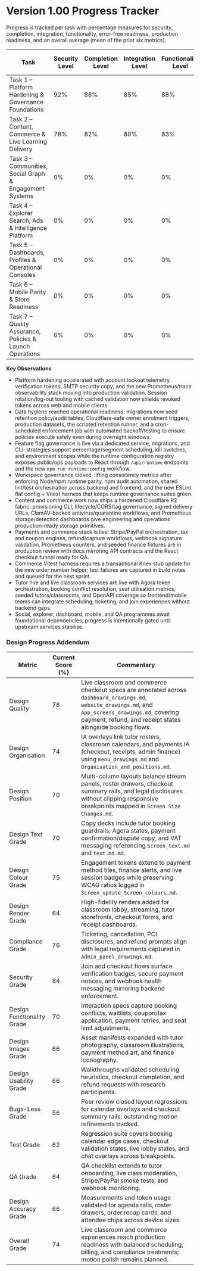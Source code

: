 # Version 1.00 Progress Tracker

Progress is tracked per task with percentage measures for security, completion, integration, functionality, error-free readiness, production readiness, and an overall average (mean of the prior six metrics).

| Task | Security Level | Completion Level | Integration Level | Functionality Level | Error-Free Level | Production Level | Overall Level |
| --- | --- | --- | --- | --- | --- | --- | --- |
| Task 1 – Platform Hardening & Governance Foundations | 92% | 88% | 85% | 88% | 89% | 88% | 88% |
| Task 2 – Content, Commerce & Live Learning Delivery | 78% | 82% | 80% | 83% | 72% | 74% | 78% |
| Task 3 – Communities, Social Graph & Engagement Systems | 0% | 0% | 0% | 0% | 0% | 0% | 0% |
| Task 4 – Explorer Search, Ads & Intelligence Platform | 0% | 0% | 0% | 0% | 0% | 0% | 0% |
| Task 5 – Dashboards, Profiles & Operational Consoles | 0% | 0% | 0% | 0% | 0% | 0% | 0% |
| Task 6 – Mobile Parity & Store Readiness | 0% | 0% | 0% | 0% | 0% | 0% | 0% |
| Task 7 – Quality Assurance, Policies & Launch Operations | 0% | 0% | 0% | 0% | 0% | 0% | 0% |

**Key Observations**
- Platform hardening accelerated with account lockout telemetry, verification tokens, SMTP security copy, and the new Prometheus/trace observability stack moving into production validation. Session rotation/log-out tooling with cached validation now shields revoked tokens across web and mobile clients.
- Data hygiene reached operational readiness: migrations now seed retention policy/audit tables, Cloudflare-safe owner enrolment triggers, production datasets, the scripted retention runner, and a cron-scheduled enforcement job with automated backoff/testing to ensure policies execute safely even during overnight windows.
- Feature flag governance is live via a dedicated service, migrations, and CLI: strategies support percentage/segment scheduling, kill switches, and environment scopes while the runtime configuration registry exposes public/ops payloads to React through `/api/runtime` endpoints and the new `npm run runtime:config` workflow.
- Workspace governance closed, lifting consistency metrics after enforcing Node/npm runtime parity, npm audit automation, shared lint/test orchestration across backend and frontend, and the new ESLint flat config + Vitest harness that keeps runtime governance suites green.
- Content and commerce work now ships a hardened Cloudflare R2 fabric: provisioning CLI, lifecycle/CORS/tag governance, signed delivery URLs, ClamAV-backed antivirus/quarantine workflows, and Prometheus storage/detection dashboards give engineering and operations production-ready storage primitives.
- Payments and commerce stack is live: Stripe/PayPal orchestration, tax and coupon engines, refund/capture workflows, webhook signature validation, Prometheus counters, and seeded finance fixtures are in production review with docs mirroring API contracts and the React checkout funnel ready for QA.
- Commerce Vitest harness requires a transactional Knex stub update for the new order number helper; test failures are captured in build notes and queued for the next sprint.
- Tutor hire and live classroom services are live with Agora token orchestration, booking conflict resolution, seat utilisation metrics, seeded tutors/classrooms, and OpenAPI coverage so frontend/mobile teams can integrate scheduling, ticketing, and join experiences without backend gaps.
- Social, explorer, dashboard, mobile, and QA programmes await foundational dependencies; progress is intentionally gated until upstream services stabilise.

### Design Progress Addendum
| Metric | Current Score (%) | Commentary |
| --- | --- | --- |
| Design Quality | 78 | Live classroom and commerce checkout specs are annotated across `dashboard_drawings.md`, `website_drawings.md`, and `App_screens_drawings.md`, covering payment, refund, and receipt states alongside booking flows. |
| Design Organisation | 74 | IA overlays link tutor rosters, classroom calendars, and payments IA (checkout, receipts, admin finance) using `menu_drawings.md` and `Organisation_and_positions.md`. |
| Design Position | 70 | Multi-column layouts balance stream panels, roster drawers, checkout summary rails, and legal disclosures without clipping responsive breakpoints mapped in `Screen Size Changes.md`. |
| Design Text Grade | 70 | Copy decks include tutor booking guardrails, Agora states, payment confirmation/dispute copy, and VAT messaging referencing `Screen_text.md` and `text.md.md`. |
| Design Colour Grade | 75 | Engagement tokens extend to payment method tiles, finance alerts, and live session badges while preserving WCAG ratios logged in `Screen_update_Screen_colours.md`. |
| Design Render Grade | 64 | High-fidelity renders added for classroom lobby, streaming, tutor storefronts, checkout forms, and receipt dashboards. |
| Compliance Grade | 76 | Ticketing, cancellation, PCI disclosures, and refund prompts align with legal requirements captured in `Admin_panel_drawings.md`. |
| Security Grade | 84 | Join and checkout flows surface verification badges, secure payment notices, and webhook health messaging mirroring backend enforcement. |
| Design Functionality Grade | 70 | Interaction specs capture booking conflicts, waitlists, coupon/tax application, payment retries, and seat limit adjustments. |
| Design Images Grade | 66 | Asset manifests expanded with tutor photography, classroom illustrations, payment method art, and finance iconography. |
| Design Usability Grade | 66 | Walkthroughs validated scheduling heuristics, checkout completion, and refund requests with research participants. |
| Bugs-Less Grade | 56 | Peer review closed layout regressions for calendar overlays and checkout summary rails; outstanding motion refinements tracked. |
| Test Grade | 62 | Regression suite covers booking calendar edge cases, checkout validation states, live lobby states, and chat overlays across breakpoints. |
| QA Grade | 64 | QA checklist extends to tutor onboarding, live class moderation, Stripe/PayPal smoke tests, and webhook monitoring. |
| Design Accuracy Grade | 66 | Measurements and token usage validated for agenda rails, roster drawers, order recap cards, and attendee chips across device sizes. |
| Overall Grade | 74 | Live classroom and commerce experiences reach production readiness with balanced scheduling, billing, and compliance treatments; motion polish remains planned. |
